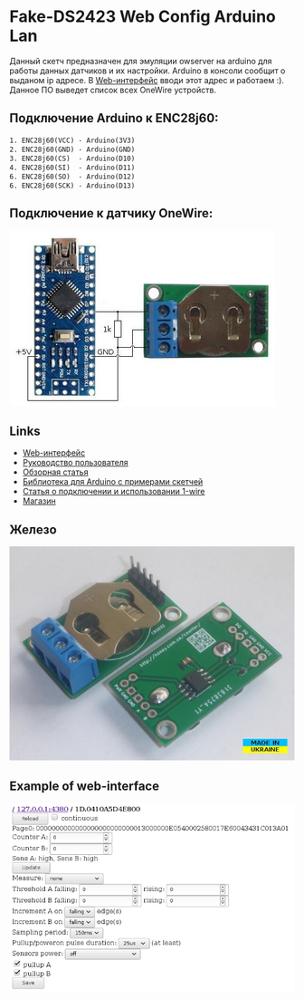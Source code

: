 # Fake-DS2423 Web Config Arduino Lan

Данный скетч предназначен для эмуляции owserver на arduino для работы данных датчиков и их настройки. Arduino в консоли сообщит о выданом ip адресе. В [Web-интерфейс](http://honey.com.ua/counter/setup.htm) вводи этот адрес и работаем :). Данное ПО выведет список всех OneWire устройств.

## Подключение Arduino к ENC28j60:

    1. ENC28j60(VCC) - Arduino(3V3)
    2. ENC28j60(GND) - Arduino(GND)
    3. ENC28j60(CS)  - Arduino(D10)
    4. ENC28j60(SI)  - Arduino(D11)
    6. ENC28j60(SO)  - Arduino(D12)
    6. ENC28j60(SCK) - Arduino(D13)

## Подключение к датчику OneWire:

![1-wire pulse counter](https://github.com/Singlesw/Fake-DS2423/blob/main/img/large_AOC741-8.jpg)

## Links

* [Web-интерфейс](http://honey.com.ua/counter/setup.htm)
* [Руководство пользователя](http://honey.com.ua/counter/manual.htm)
* [Обзорная статья](https://habr.com/ru/post/568314/)
* [Библиотека для Arduino с примерами скетчей](https://github.com/honechko/DS2423/)
* [Статья о подключении и использовании 1-wire](https://habr.com/ru/post/529720/)
* [Магазин](https://arduino.ua/prod4180-schetchik-impylsov-s-interfeisom-1-wire-sdelano-v-ykraine)

## Железо

![1-wire pulse counter](https://github.com/honechko/DS2423/raw/main/counter.jpg)

## Example of web-interface

![Web-interface](https://github.com/honechko/DS2423/raw/main/Docs/setup.png)
